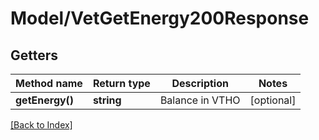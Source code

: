 # Model/VetGetEnergy200Response

## Getters

Method name | Return type | Description | Notes
------------ | ------------- | ------------- | -------------
**getEnergy()** | **string** | Balance in VTHO | [optional]

[[Back to Index]](../index.md)
